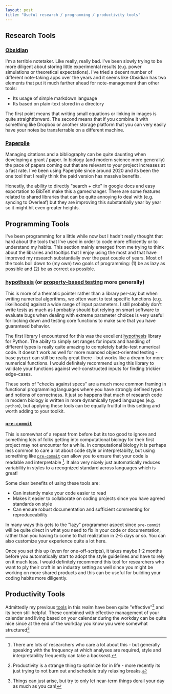 ```yaml
---
layout: post
title: "Useful research / programming / productivity tools"
---
```


## Research Tools

### [Obsidian](https://obsidian.md/)

I'm a terrible notetaker. Like really, really bad. I've been slowly trying to be more diligent about storing little experimental results (e.g. power simulations or theoretical expectations). I've tried a decent number of different note-taking apps over the years and it seems like Obsidian has two elements that put it much farther ahead for note-management than other tools: 

* Its usage of simple markdown language
* Its based on plain-text stored in a directory 

The first point means that writing small equations or linking in images is quite straightforward. The second means that if you combine it with something like Dropbox or another storage platform that you can very easily have your notes be transferrable on a different machine.

### [Paperpile](https://paperpile.com/app)

Managing citations and a bibliography can be quite daunting when developing a grant / paper. In biology (and modern science more generally) the pace of papers coming out that are relevant to your project increases at a fast rate. I've been using Paperpile since around 2020 and its been the one tool that I really think the paid version has massive benefits. 

Honestly, the ability to directly "search + cite" in google docs and easy exportation to BibTeX make this a gamechanger. There are some features related to shared libraries that can be quite annoying to deal with (e.g. syncing to Overleaf) but they are improving this substantially year by year so it might hit even greater heights. 

## Programming Tools

I've been programming for a little while now but I hadn't really thought that hard about the tools that I've used in order to code more efficiently or to understand my habits. This section mainly emerged from me trying to think about the libraries and tooltips that I enjoy using the most and that have improved my research substantially over the past couple of years. Most of the tools boil down to (my own) two goals of programming: (1) be as lazy as possible and (2) be as correct as possible.

### [hypothesis](https://hypothesis.readthedocs.io/en/latest/) (or [property-based testing](https://medium.com/criteo-engineering/introduction-to-property-based-testing-f5236229d237) more generally)

This is more of a thematic pointer rather than a library per-say but when writing numerical algorithms, we often want to test specific functions (e.g. likelihoods) against a wide range of input parameters. I still probably don't write tests as much as I probably should but relying on smart software to evaluate bugs when dealing with extreme parameter choices is very useful for locking down and testing core functions to make sure that you have guaranteed behavior. 

The first library I encountered for this was the excellent [hypothesis](https://hypothesis.readthedocs.io/en/latest/) library for Python. The abiity to simply set ranges for inputs and handling of different types is really quite amazing to completely battle-test numerical code. It doesn't work as well for more nuanced object-oriented testing - base `pytest` can still be really great there - but works like a dream for more numerical functions. I would definitely recommend using this library to validate your functions against well-constructed inputs for finding trickier edge-cases.

These sorts of "checks against specs" are a much more common framing in functional programming languages where you have strongly defined types and notions of correctness. It just so happens that much of research code in modern biology is written in more dynamically typed languages (e.g. `python`), but applying these tools can be equally fruitful in this setting and worth adding to your toolkit.   

### [`pre-commit`](https://pre-commit.com/)

This is somewhat of a repeat from before but its too good to ignore and something lots of folks getting into computational biology for their first project may not encounter for a while. In computational biology it is perhaps less common to care a lot about code style or interpretabilty, but using something like [`pre-commit`](https://pre-commit.com/) can allow you to ensure that your code is readable and interpretable [^1]. It also very nicely just automatically reduces variability in styles to a recognized standard across languages which is great! 

Some clear benefits of using these tools are: 

* Can instantly make your code easier to read
* Makes it easier to collaborate on coding projects since you have agreed standards on style
* Can ensure robust documentation and sufficient commenting for reproduceability

In many ways this gets to the "lazy" programmer aspect since `pre-commit` will be quite direct in what you need to fix in your code or documentation, rather than you having to come to that realization in 2-5 days or so. You can also customize your experience quite a lot here. 

Once you set this up (even for one-off-scripts), it takes maybe 1-2 months before you automatically start to adopt the style guidelines and have to rely on it much less. I would definitely recommend this tool for researchers who want to ply their craft in an industry setting as well since you might be working on more shared products and this can be useful for building your coding habits more diligently. 


## Productivity Tools 

Admittedly my previous [tools](https://aabiddanda.github.io/blog/2020/12/08/tools) in this realm have been quite "effective"[^2] and its been still helpful. These combined with effective management of your calendar and living based on your calendar during the workday can be quite nice since at the end of the workday you know you were somewhat structured[^3]


[^1]: There are lots of researchers who care a lot about this - but generally speaking with the frequency at which analyses are required, style and interpretability frequently can take a backseat.
[^2]: Productivity is a strange thing to optimize for in life - more recently its just trying to not burn out and schedule truly relaxing breaks.
[^3]: Things can just arise, but try to only let near-term things derail your day as much as you can!